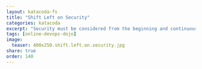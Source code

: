 ```yaml
---
layout: katacoda-fs
title: "Shift Left on Security"
categories: katacoda
excerpt: "Security must be considered from the beginning and continuously assessed."
tags: [online-devops-dojo]
image:
  teaser: 400x250.shift.left.on.security.jpg
share: true
order: 140
---
```


<script src="//katacoda.com/embed.js"></script>
<div id="katacoda-scenario-1"
    data-katacoda-id="berthonneau/courses/online-devops-dojo/shift-security-left"
    data-katacoda-ctatext="Continue Online DevOps Dojo"
    data-katacoda-ctaurl="https://www.katacoda.com/berthonneau/courses/online-devops-dojo/shift-security-left"
    data-katacoda-color="004d7f"
    style="height: calc(100vh); width: (100% - 68px); padding-top: 55px;"></div>
<br>
